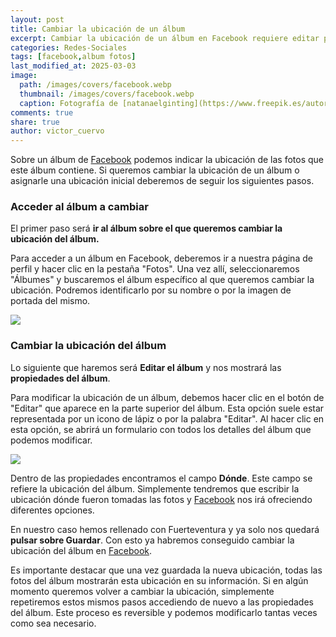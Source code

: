 ```yaml
---
layout: post
title: Cambiar la ubicación de un álbum
excerpt: Cambiar la ubicación de un álbum en Facebook requiere editar propiedades y guardar cambios.
categories: Redes-Sociales
tags: [facebook,album fotos]
last_modified_at: 2025-03-03
image:
  path: /images/covers/facebook.webp
  thumbnail: /images/covers/facebook.webp
  caption: Fotografía de [natanaelginting](https://www.freepik.es/autor/natanaelginting)
comments: true
share: true
author: victor_cuervo
---
```


Sobre un álbum de [Facebook](https://www.ayudaenlaweb.com/redes-sociales/que-es-facebook/) podemos indicar la ubicación de las fotos que este álbum contiene. Si queremos cambiar la ubicación de un álbum o asignarle una ubicación inicial deberemos de seguir los siguientes pasos.


### Acceder al álbum a cambiar


El primer paso será **ir al álbum sobre el que queremos cambiar la ubicación del álbum.**


Para acceder a un álbum en Facebook, deberemos ir a nuestra página de perfil y hacer clic en la pestaña "Fotos". Una vez allí, seleccionaremos "Álbumes" y buscaremos el álbum específico al que queremos cambiar la ubicación. Podremos identificarlo por su nombre o por la imagen de portada del mismo.


![](https://ayudaenlaweb.com/images/articulos/facebook/facebook-album-vista-clasica.webp)


### **Cambiar la ubicación del álbum**


Lo siguiente que haremos será **Editar el álbum** y nos mostrará las **propiedades del álbum**.


Para modificar la ubicación de un álbum, debemos hacer clic en el botón de "Editar" que aparece en la parte superior del álbum. Esta opción suele estar representada por un icono de lápiz o por la palabra "Editar". Al hacer clic en esta opción, se abrirá un formulario con todos los detalles del álbum que podemos modificar.


![](https://ayudaenlaweb.com/images/articulos/facebook/facebook-album-propiedades.webp)


Dentro de las propiedades encontramos el campo **Dónde**. Este campo se refiere la ubicación del álbum. Simplemente tendremos que escribir la ubicación dónde fueron tomadas las fotos y [Facebook](https://www.ayudaenlaweb.com/redes-sociales/que-es-facebook/) nos irá ofreciendo diferentes opciones.


En nuestro caso hemos rellenado con Fuerteventura y ya solo nos quedará **pulsar sobre Guardar**. Con esto ya habremos conseguido cambiar la ubicación del álbum en [Facebook](https://www.ayudaenlaweb.com/redes-sociales/que-es-facebook/).


Es importante destacar que una vez guardada la nueva ubicación, todas las fotos del álbum mostrarán esta ubicación en su información. Si en algún momento queremos volver a cambiar la ubicación, simplemente repetiremos estos mismos pasos accediendo de nuevo a las propiedades del álbum. Este proceso es reversible y podemos modificarlo tantas veces como sea necesario.

